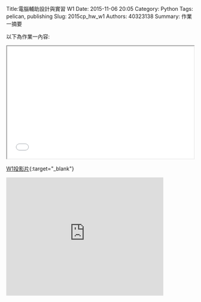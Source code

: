 Title:電腦輔助設計與實習  W1
Date: 2015-11-06 20:05
Category: Python
Tags: pelican, publishing
Slug: 2015cp_hw_w1
Authors: 40323138
Summary: 作業一摘要

以下為作業一內容:

<iframe src="40323138_cp_w1_p.html" width="500" height="300"></iframe>

[W1投影片](40323138_cp_w1_p.html){:target="_blank"}

<iframe width="420" height="315" src="https://www.youtube.com/embed/dLPj9cxrOFo" frameborder="0" allowfullscreen></iframe>


